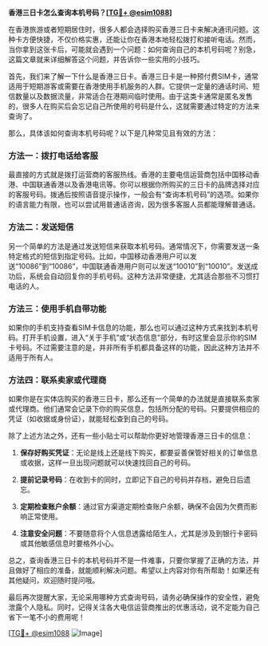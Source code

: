 **香港三日卡怎么查询本机号码？[[TG💪+ @esim1088](https://t.me/s/esim1088)]**

在香港旅游或者短期居住时，很多人都会选择购买香港三日卡来解决通讯问题。这种卡方便快捷，不仅价格实惠，还能让你在香港本地轻松拨打和接听电话。然而，当你拿到这张卡后，可能就会遇到一个问题：如何查询自己的本机号码呢？别急，这篇文章就来详细解答这个问题，并告诉你一些实用的小技巧。

首先，我们来了解一下什么是香港三日卡。香港三日卡是一种预付费SIM卡，通常适用于短期游客或需要在香港使用手机服务的人群。它提供一定量的通话时间、短信数量以及数据流量，非常适合在港期间临时使用。由于这类卡通常是匿名发售的，很多人在购买后会忘记自己所使用的号码是什么，这就需要通过特定的方法来查询了。

那么，具体该如何查询本机号码呢？以下是几种常见且有效的方法：

### 方法一：拨打电话给客服

最直接的方式就是拨打运营商的客服热线。香港的主要电信运营商包括中国移动香港、中国联通香港以及香港电讯等。你可以根据你所购买的三日卡的品牌选择对应的客服号码。拨通后按照语音提示操作，一般会有“查询本机号码”的选项。如果你的语言能力有限，也可以尝试用普通话咨询，因为很多客服人员都能理解普通话。

### 方法二：发送短信

另一个简单的方法是通过发送短信来获取本机号码。通常情况下，你需要发送一条特定格式的短信到指定号码。比如，中国移动香港用户可以发送“10086”到“10086”，中国联通香港用户则可以发送“10010”到“10010”。发送成功后，系统会自动回复你的手机号码。这种方法非常便捷，尤其适合那些不习惯打电话的人。

### 方法三：使用手机自带功能

如果你的手机支持查看SIM卡信息的功能，那么也可以通过这种方式来找到本机号码。打开手机设置，进入“关于手机”或“状态信息”部分，有时这里会显示你的SIM卡号码。不过需要注意的是，并非所有手机都具备这样的功能，因此这种方法并不适用于所有人。

### 方法四：联系卖家或代理商

如果你是在实体店购买的香港三日卡，那么还有一个简单的办法就是直接联系卖家或代理商。他们通常会记录下你的购买信息，包括所分配的号码。只要提供相应的凭证（如收据或身份证），就能轻松查到自己的号码。

除了上述方法之外，还有一些小贴士可以帮助你更好地管理香港三日卡的信息：

1. **保存好购买凭证**：无论是线上还是线下购买，都要妥善保管好相关的订单信息或收据，这样一旦出现问题就可以快速找回自己的号码。
   
2. **提前记录号码**：在收到卡的同时，立即记下自己的号码并存档，避免日后遗忘。

3. **定期检查账户余额**：通过官方渠道定期检查账户余额，确保不会因为欠费而影响正常使用。

4. **注意安全问题**：不要随意将个人信息透露给陌生人，尤其是涉及到银行卡密码或其他敏感信息时要格外小心。

总之，查询香港三日卡的本机号码并不是一件难事，只要你掌握了正确的方法，并且做好了相应的准备，就能顺利解决问题。希望以上内容对你有所帮助！如果还有其他疑问，欢迎随时提问哦。

最后再次提醒大家，无论采用哪种方式查询号码，请务必确保操作的安全性，避免泄露个人隐私。同时，记得关注各大电信运营商推出的优惠活动，说不定能为自己省下一笔不小的费用呢！

[[TG💪+ @esim1088](https://t.me/s/esim1088) ![Image](https://i.postimg.cc/4NQfJmqS/Snipaste-2025-05-13-00-14-12.png)]
